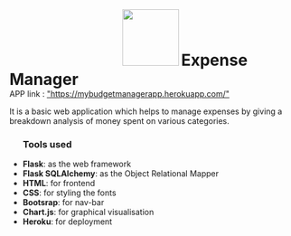 <html>
    <body>
        <img style="display: inline;margin-left: 200px;" src="https://lh3.googleusercontent.com/ikbN8scDWum2l6zGkmBrLFMsxOQvzTZT6UcIAYJ_dxBDAv9Ub7YE640cliaooDiWMzs=w512-h512" height = 100>
        <h1 style="display: inline;">Expense Manager</h1>
        <br>APP link : <a href="https://mybudgetmanagerapp.herokuapp.com/">"https://mybudgetmanagerapp.herokuapp.com/"</a>
        <p>It is a basic web application which helps to manage expenses by giving a breakdown analysis of money spent on various categories.</p>
        <ul>
            <h3>Tools used</h3>
            <li><b>Flask</b>: as the web framework</li>
            <li><b>Flask SQLAlchemy</b>: as the Object Relational Mapper</li>
            <li><b>HTML</b>: for frontend</li>
            <li><b>CSS</b>: for styling the fonts</li>
            <li><b>Bootsrap</b>: for nav-bar</li>
            <li><b>Chart.js</b>: for graphical visualisation</li>
            <li><b>Heroku</b>: for deployment</li>
        </ul>
    </body>
</html>
